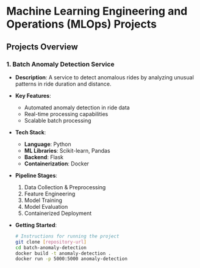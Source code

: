 # Machine Learning Engineering and Operations (MLOps) Projects

## Projects Overview

### 1. **Batch Anomaly Detection Service**
- **Description**: A service to detect anomalous rides by analyzing unusual patterns in ride duration and distance.
- **Key Features**:
  - Automated anomaly detection in ride data
  - Real-time processing capabilities
  - Scalable batch processing
  
- **Tech Stack**:
  - **Language**: Python
  - **ML Libraries**: Scikit-learn, Pandas
  - **Backend**: Flask
  - **Containerization**: Docker

- **Pipeline Stages**:
  1. Data Collection & Preprocessing
  2. Feature Engineering
  3. Model Training
  4. Model Evaluation
  5. Containerized Deployment

- **Getting Started**:
  ```bash
  # Instructions for running the project
  git clone [repository-url]
  cd batch-anomaly-detection
  docker build -t anomaly-detection .
  docker run -p 5000:5000 anomaly-detection